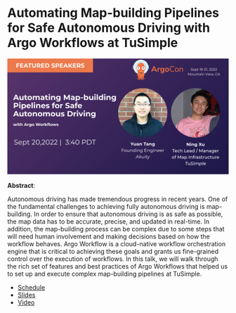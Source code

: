 # Automating Map-building Pipelines for Safe Autonomous Driving with Argo Workflows at TuSimple

![Speaker Card](speaker-card.png)

**Abstract**:

Autonomous driving has made tremendous progress in recent years. One of the fundamental challenges to achieving fully autonomous driving is map-building. In order to ensure that autonomous driving is as safe as possible, the map data has to be accurate, precise, and updated in real-time. In addition, the map-building process can be complex due to some steps that will need human involvement and making decisions based on how the workflow behaves. Argo Workflow is a cloud-native workflow orchestration engine that is critical to achieving these goals and grants us fine-grained control over the execution of workflows. In this talk, we will walk through the rich set of features and best practices of Argo Workflows that helped us to set up and execute complex map-building pipelines at TuSimple. 

* [Schedule](https://sched.co/14lxN)
* [Slides](https://docs.google.com/presentation/d/13D0s2VO3C0pMBJXdeQor0w9njex9nfGZ/edit?usp=sharing&ouid=114396299228948489624&rtpof=true&sd=true)
* [Video](https://youtu.be/8aJGZEtMB6A)
